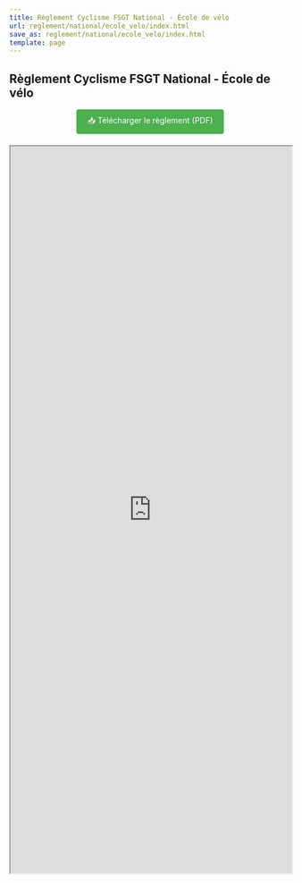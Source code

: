 ```yaml
---
title: Règlement Cyclisme FSGT National - École de vélo
url: reglement/national/ecole_velo/index.html
save_as: reglement/national/ecole_velo/index.html
template: page
---
```


## <i class="fas fa-book"></i> Règlement Cyclisme FSGT National - École de vélo

<div style="text-align: center; margin-bottom: 20px;">
    <a href="https://www.fsgt.org/wp-content/uploads/2024/11/CNAV.CRITERIUM-FSGT-ROUTE-DES-ECOLES-DE-VELO-SAISON-2024-2025.pdf" class="button" style="display: inline-block; padding: 10px 20px; background-color: #4CAF50; color: white; text-decoration: none; border-radius: 4px;">
        📥 Télécharger le règlement (PDF)
    </a>
</div>

<iframe src="https://www.fsgt.org/wp-content/uploads/2024/11/CNAV.CRITERIUM-FSGT-ROUTE-DES-ECOLES-DE-VELO-SAISON-2024-2025.pdf" width="100%" height="1300px" frameborder="1"></iframe>
